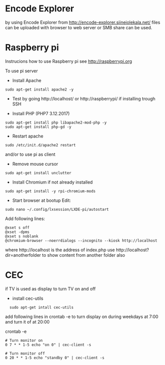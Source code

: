 # Encode Explorer
by using Encode Explorer from http://encode-explorer.siineiolekala.net/ files can be uploaded with browser to web server or SMB share can be used.

# Raspberry pi
Instrucions how to use Raspberry pi see http://raspberrypi.org

To use pi server
- Install Apache
```
sudo apt-get install apache2 -y
```

- Test by going http://localhost/ or http://raspberrypi/ if installing trough SSH

- Install PHP (PHP7 3.12.2017)
```
sudo apt-get install php libapache2-mod-php -y 
sudo apt-get install php-gd -y
```
- Restart apache
```
sudo /etc/init.d/apache2 restart
```

and/or to use pi as client
- Remove mouse cursor
```
sudo apt-get install unclutter
```
  
- Install Chromium if not already installed
```
sudo apt-get install -y rpi-chromium-mods
```

- Start browser at bootup
  Edit:
```
sudo nano ~/.config/lxsession/LXDE-pi/autostart
```
  
Add following lines:
```
@xset s off
@xset -dpms
@xset s noblank
@chromium-browser --noerrdialogs --incognito --kiosk http://localhost
```  
  where http://localhost is the address of index.php
  use http://localhost?dir=anotherfolder to show content from another folder also
  
  
# CEC
if TV is used as display to turn TV on and off 

- install cec-utils
```
  sudo apt-get intall cec-utils
```  
  
add following lines in crontab -e to turn display on during weekdays at 7:00 and turn it of at 20:00

crontab -e

```
# Turn monitor on
0 7 * * 1-5 echo "on 0" | cec-client -s

# Turn monitor off
0 20 * * 1-5 echo "standby 0" | cec-client -s
```

